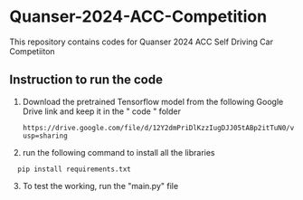 # Quanser-2024-ACC-Competition
This repository contains  codes for Quanser 2024 ACC Self Driving Car Competiiton

## Instruction to run the code

1) Download the pretrained Tensorflow model from the following Google Drive link and keep it in the " code " folder
   ```
   https://drive.google.com/file/d/12Y2dmPriDlKzzIugDJJ05tABp2itTuN0/view?usp=sharing
   
   ```
    
2) run the following command to install all the libraries
```
  pip install requirements.txt

```

3) To test the working, run the "main.py" file
